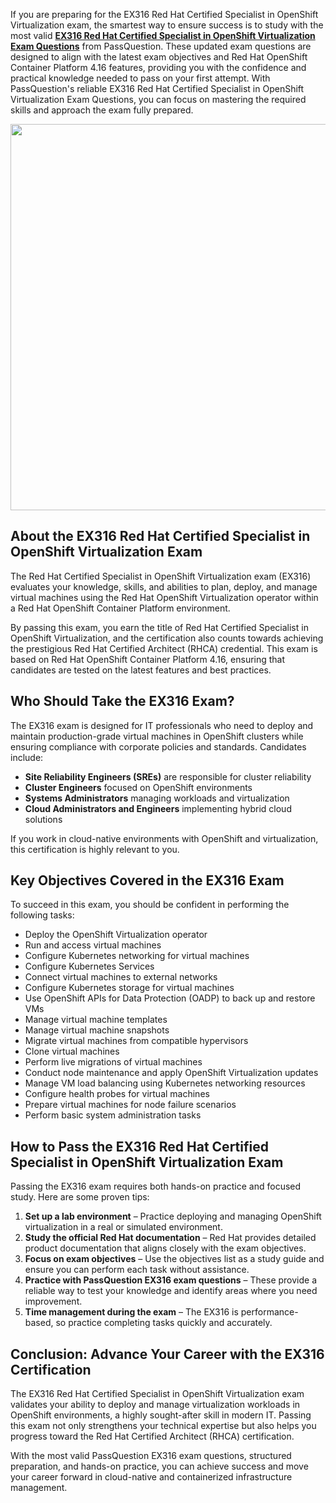 <p>If you are preparing for the EX316 Red Hat Certified Specialist in OpenShift Virtualization exam, the smartest way to ensure success is to study with the most valid <strong><a href="https://www.passquestion.com/ex316.html">EX316 Red Hat Certified Specialist in OpenShift Virtualization Exam Questions</a></strong> from PassQuestion. These updated exam questions are designed to align with the latest exam objectives and Red Hat OpenShift Container Platform 4.16 features, providing you with the confidence and practical knowledge needed to pass on your first attempt. With PassQuestion&#39;s reliable EX316 Red Hat Certified Specialist in OpenShift Virtualization Exam Questions, you can focus on mastering the required skills and approach the exam fully prepared.</p>

<p><img alt="" src="https://www.passquestion.com/uploads/pqcom/images/20250929/3973b009c26523d0224a21a815c22ab7.jpg" style="height:618px; width:618px" /></p>

<h2><strong>About the EX316 Red Hat Certified Specialist in OpenShift Virtualization Exam</strong></h2>

<p>The Red Hat Certified Specialist in OpenShift Virtualization exam (EX316) evaluates your knowledge, skills, and abilities to plan, deploy, and manage virtual machines using the Red Hat OpenShift Virtualization operator within a Red Hat OpenShift Container Platform environment.</p>

<p>By passing this exam, you earn the title of Red Hat Certified Specialist in OpenShift Virtualization, and the certification also counts towards achieving the prestigious Red Hat Certified Architect (RHCA) credential. This exam is based on Red Hat OpenShift Container Platform 4.16, ensuring that candidates are tested on the latest features and best practices.</p>

<h2><strong>Who Should Take the EX316 Exam?</strong></h2>

<p>The EX316 exam is designed for IT professionals who need to deploy and maintain production-grade virtual machines in OpenShift clusters while ensuring compliance with corporate policies and standards. Candidates include:</p>

<ul>
	<li><strong>Site Reliability Engineers (SREs)</strong>&nbsp;are responsible for cluster reliability</li>
	<li><strong>Cluster Engineers</strong> focused on OpenShift environments</li>
	<li><strong>Systems Administrators</strong> managing workloads and virtualization</li>
	<li><strong>Cloud Administrators and Engineers</strong> implementing hybrid cloud solutions</li>
</ul>

<p>If you work in cloud-native environments with OpenShift and virtualization, this certification is highly relevant to you.</p>

<h2><strong>Key Objectives Covered in the EX316 Exam</strong></h2>

<p>To succeed in this exam, you should be confident in performing the following tasks:</p>

<ul>
	<li>Deploy the OpenShift Virtualization operator</li>
	<li>Run and access virtual machines</li>
	<li>Configure Kubernetes networking for virtual machines</li>
	<li>Configure Kubernetes Services</li>
	<li>Connect virtual machines to external networks</li>
	<li>Configure Kubernetes storage for virtual machines</li>
	<li>Use OpenShift APIs for Data Protection (OADP) to back up and restore VMs</li>
	<li>Manage virtual machine templates</li>
	<li>Manage virtual machine snapshots</li>
	<li>Migrate virtual machines from compatible hypervisors</li>
	<li>Clone virtual machines</li>
	<li>Perform live migrations of virtual machines</li>
	<li>Conduct node maintenance and apply OpenShift Virtualization updates</li>
	<li>Manage VM load balancing using Kubernetes networking resources</li>
	<li>Configure health probes for virtual machines</li>
	<li>Prepare virtual machines for node failure scenarios</li>
	<li>Perform basic system administration tasks</li>
</ul>

<h2><strong>How to Pass the EX316 Red Hat Certified Specialist in OpenShift Virtualization Exam</strong></h2>

<p>Passing the EX316 exam requires both hands-on practice and focused study. Here are some proven tips:</p>

<ol>
	<li><strong>Set up a lab environment</strong> &ndash; Practice deploying and managing OpenShift virtualization in a real or simulated environment.</li>
	<li><strong>Study the official Red Hat documentation</strong> &ndash; Red Hat provides detailed product documentation that aligns closely with the exam objectives.</li>
	<li><strong>Focus on exam objectives</strong> &ndash; Use the objectives list as a study guide and ensure you can perform each task without assistance.</li>
	<li><strong>Practice with PassQuestion EX316 exam questions</strong> &ndash; These provide a reliable way to test your knowledge and identify areas where you need improvement.</li>
	<li><strong>Time management during the exam</strong> &ndash; The EX316 is performance-based, so practice completing tasks quickly and accurately.</li>
</ol>

<h2><strong>Conclusion: Advance Your Career with the EX316 Certification</strong></h2>

<p>The EX316 Red Hat Certified Specialist in OpenShift Virtualization exam validates your ability to deploy and manage virtualization workloads in OpenShift environments, a highly sought-after skill in modern IT. Passing this exam not only strengthens your technical expertise but also helps you progress toward the Red Hat Certified Architect (RHCA) certification.</p>

<p>With the most valid PassQuestion EX316 exam questions, structured preparation, and hands-on practice, you can achieve success and move your career forward in cloud-native and containerized infrastructure management.</p>

<p><!-- notionvc: 842b9294-8ad5-488e-be22-ae51dc2404d2 --></p>
